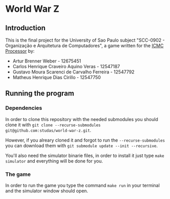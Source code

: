 # World War Z

## Introduction

This is the final project for the University of Sao Paulo subject "SCC-0902 - Organização e Arquitetura de Computadores", a game written for the [ICMC Processor](https://github.com/simoesusp/Processador-ICMC) by:

 - Artur Brenner Weber - 12675451
 - Carlos Henrique Craveiro Aquino Veras - 12547187
 - Gustavo Moura Scarenci de Carvalho Ferreira - 12547792
 - Matheus Henrique Dias Cirillo - 12547750


## Running the program
### Dependencies
In order to clone this repository with the needed submodules you should clone it with ``` git clone --recurse-submodules git@github.com:studas/world-war-z.git ```.

However, if you alreary cloned it and forgot to run the ``` --recurse-submodules ``` you can download them with ```git submodule update --init --recursive```.

You'll also need the simulator binarie files, in order to install it just type ``` make simulator ``` and everything will be done for you.

### The game
In order to run the game you type the command ```make run``` in your terminal and the simulator window should open.
